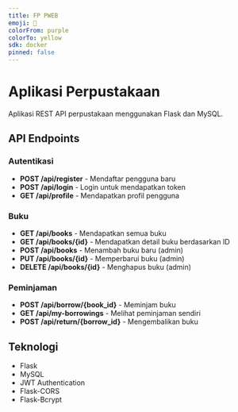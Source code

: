 ```yaml
---
title: FP PWEB
emoji: 🐨
colorFrom: purple
colorTo: yellow
sdk: docker
pinned: false
---
```


# Aplikasi Perpustakaan

Aplikasi REST API perpustakaan menggunakan Flask dan MySQL.

## API Endpoints

### Autentikasi
- **POST /api/register** - Mendaftar pengguna baru
- **POST /api/login** - Login untuk mendapatkan token
- **GET /api/profile** - Mendapatkan profil pengguna

### Buku
- **GET /api/books** - Mendapatkan semua buku
- **GET /api/books/{id}** - Mendapatkan detail buku berdasarkan ID
- **POST /api/books** - Menambah buku baru (admin)
- **PUT /api/books/{id}** - Memperbarui buku (admin)
- **DELETE /api/books/{id}** - Menghapus buku (admin)

### Peminjaman
- **POST /api/borrow/{book_id}** - Meminjam buku
- **GET /api/my-borrowings** - Melihat peminjaman sendiri
- **POST /api/return/{borrow_id}** - Mengembalikan buku

## Teknologi

- Flask
- MySQL
- JWT Authentication
- Flask-CORS
- Flask-Bcrypt